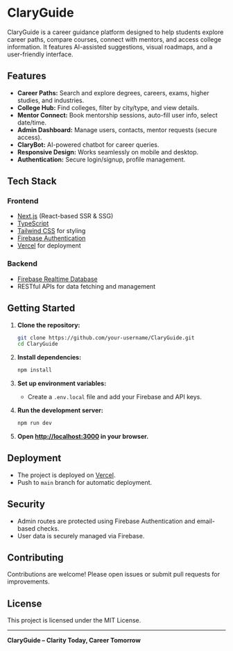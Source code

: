 # ClaryGuide

ClaryGuide is a career guidance platform designed to help students explore career paths, compare courses, connect with mentors, and access college information. It features AI-assisted suggestions, visual roadmaps, and a user-friendly interface.

## Features

- **Career Paths:** Search and explore degrees, careers, exams, higher studies, and industries.
- **College Hub:** Find colleges, filter by city/type, and view details.
- **Mentor Connect:** Book mentorship sessions, auto-fill user info, select date/time.
- **Admin Dashboard:** Manage users, contacts, mentor requests (secure access).
- **ClaryBot:** AI-powered chatbot for career queries.
- **Responsive Design:** Works seamlessly on mobile and desktop.
- **Authentication:** Secure login/signup, profile management.

## Tech Stack

### Frontend
- [Next.js](https://nextjs.org/) (React-based SSR & SSG)
- [TypeScript](https://www.typescriptlang.org/)
- [Tailwind CSS](https://tailwindcss.com/) for styling
- [Firebase Authentication](https://firebase.google.com/docs/auth)
- [Vercel](https://vercel.com/) for deployment

### Backend
- [Firebase Realtime Database](https://firebase.google.com/docs/database)
- RESTful APIs for data fetching and management

## Getting Started

1. **Clone the repository:**
   ```bash
   git clone https://github.com/your-username/ClaryGuide.git
   cd ClaryGuide
   ```

2. **Install dependencies:**
   ```bash
   npm install
   ```

3. **Set up environment variables:**
   - Create a `.env.local` file and add your Firebase and API keys.

4. **Run the development server:**
   ```bash
   npm run dev
   ```

5. **Open [http://localhost:3000](http://localhost:3000) in your browser.**

## Deployment

- The project is deployed on [Vercel](https://vercel.com/).
- Push to `main` branch for automatic deployment.

## Security

- Admin routes are protected using Firebase Authentication and email-based checks.
- User data is securely managed via Firebase.

## Contributing

Contributions are welcome! Please open issues or submit pull requests for improvements.

## License

This project is licensed under the MIT License.

---

**ClaryGuide – Clarity Today, Career Tomorrow**
